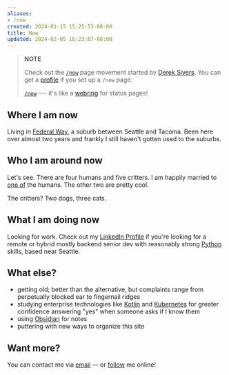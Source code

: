```yaml
---
aliases:
- /now
created: 2024-01-15 15:25:53-08:00
title: Now
updated: 2024-02-05 16:23:07-08:00
---
```


> 
 > **NOTE**
>
 > Check out the [`/now`](https://sive.rs/nowff) page movement started by [Derek Sivers](https://sive.rs). You can get a [profile](https://nownownow.com/p/2ugf) if you set up a `/now` page.
 > 
 > [`/now`](https://nownownow.com) --- it's like a [webring](https://en.wikipedia.org/wiki/Webring) for status pages!

## Where I am now

Living in [Federal Way](https://www.cityoffederalway.com), a suburb between Seattle and Tacoma. Been here over almost two years and frankly I still haven't gotten used to the suburbs.

## Who I am around now

Let's see. There are four humans and five critters. I am happily married to [one of](https://hackers.town/@IamMrsGeek) the humans. The other two are pretty cool.

The critters? Two dogs, three cats.

## What I am doing now

Looking for work. Check out my [LinkedIn Profile](https://www.linkedin.com/in/brianwisti/) if you're looking for a remote or hybrid mostly backend senior dev with reasonably strong [Python](../card/Python.md) skills, based near Seattle.

## What else?

* getting old; better than the alternative, but complaints range from perpetually blocked ear to fingernail ridges
* studying enterprise technologies like [Kotlin](https://kotlinlang.org) and [Kubernetes](https://kubernetes.io) for greater confidence answering "yes" when someone asks if I know them
* using [Obsidian](../card/Obsidian.md) for notes
* puttering with new ways to organize this site

## Want more?

You can contact me via [email](mailto:brianwisti@pobox.com) — or [follow](follow.md) me online!